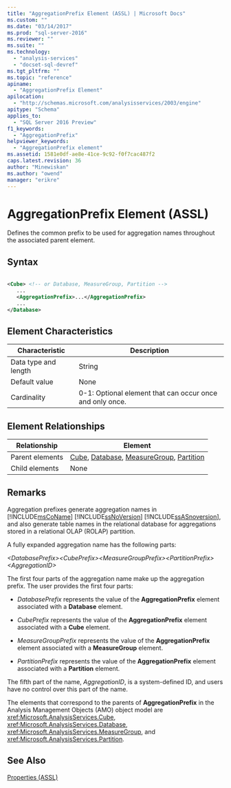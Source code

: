 ```yaml
---
title: "AggregationPrefix Element (ASSL) | Microsoft Docs"
ms.custom: ""
ms.date: "03/14/2017"
ms.prod: "sql-server-2016"
ms.reviewer: ""
ms.suite: ""
ms.technology: 
  - "analysis-services"
  - "docset-sql-devref"
ms.tgt_pltfrm: ""
ms.topic: "reference"
apiname: 
  - "AggregationPrefix Element"
apilocation: 
  - "http://schemas.microsoft.com/analysisservices/2003/engine"
apitype: "Schema"
applies_to: 
  - "SQL Server 2016 Preview"
f1_keywords: 
  - "AggregationPrefix"
helpviewer_keywords: 
  - "AggregationPrefix element"
ms.assetid: 1581e0df-ae8e-41ce-9c92-f0f7cac487f2
caps.latest.revision: 36
author: "Minewiskan"
ms.author: "owend"
manager: "erikre"
---
```

# AggregationPrefix Element (ASSL)
  Defines the common prefix to be used for aggregation names throughout the associated parent element.  
  
## Syntax  
  
```xml  
  
<Cube> <!-- or Database, MeasureGroup, Partition -->  
   ...  
   <AggregationPrefix>...</AggregationPrefix>  
   ...  
</Database>  
```  
  
## Element Characteristics  
  
|Characteristic|Description|  
|--------------------|-----------------|  
|Data type and length|String|  
|Default value|None|  
|Cardinality|0-1: Optional element that can occur once and only once.|  
  
## Element Relationships  
  
|Relationship|Element|  
|------------------|-------------|  
|Parent elements|[Cube](../../../analysis-services/scripting/objects/cube-element-assl.md), [Database](../../../analysis-services/scripting/objects/database-element-assl.md), [MeasureGroup](../../../analysis-services/scripting/objects/measuregroup-element-assl.md), [Partition](../../../analysis-services/scripting/objects/partition-element-assl.md)|  
|Child elements|None|  
  
## Remarks  
 Aggregation prefixes generate aggregation names in [!INCLUDE[msCoName](../../../includes/msconame-md.md)] [!INCLUDE[ssNoVersion](../../../includes/ssnoversion-md.md)] [!INCLUDE[ssASnoversion](../../../includes/ssasnoversion-md.md)], and also generate table names in the relational database for aggregations stored in a relational OLAP (ROLAP) partition.  
  
 A fully expanded aggregation name has the following parts:  
  
 *\<DatabasePrefix>\<CubePrefix>\<MeasureGroupPrefix>\<PartitionPrefix>\<AggregationID>*  
  
 The first four parts of the aggregation name make up the aggregation prefix. The user provides the first four parts:  
  
-   *DatabasePrefix* represents the value of the **AggregationPrefix** element associated with a **Database** element.  
  
-   *CubePrefix* represents the value of the **AggregationPrefix** element associated with a **Cube** element.  
  
-   *MeasureGroupPrefix* represents the value of the **AggregationPrefix** element associated with a **MeasureGroup** element.  
  
-   *PartitionPrefix* represents the value of the **AggregationPrefix** element associated with a **Partition** element.  
  
 The fifth part of the name, *AggregationID*, is a system-defined ID, and users have no control over this part of the name.  
  
 The elements that correspond to the parents of **AggregationPrefix** in the Analysis Management Objects (AMO) object model are <xref:Microsoft.AnalysisServices.Cube>, <xref:Microsoft.AnalysisServices.Database>, <xref:Microsoft.AnalysisServices.MeasureGroup>, and <xref:Microsoft.AnalysisServices.Partition>.  
  
## See Also  
 [Properties &#40;ASSL&#41;](../../../analysis-services/scripting/properties/properties-assl.md)  
  
  